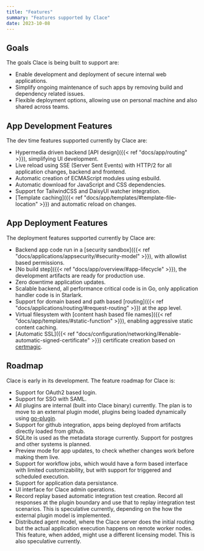 ```yaml
---
title: "Features"
summary: "Features supported by Clace"
date: 2023-10-08
---
```


## Goals

The goals Clace is being built to support are:

- Enable development and deployment of secure internal web applications.
- Simplify ongoing maintenance of such apps by removing build and dependency related issues.
- Flexible deployment options, allowing use on personal machine and also shared across teams.

## App Development Features

The dev time features supported currently by Clace are:

- Hypermedia driven backend [API design]({{< ref "docs/app/routing" >}}), simplifying UI development.
- Live reload using SSE (Server Sent Events) with HTTP/2 for all application changes, backend and frontend.
- Automatic creation of ECMAScript modules using esbuild.
- Automatic download for JavaScript and CSS dependencies.
- Support for TailwindCSS and DaisyUI watcher integration.
- [Template caching]({{< ref "docs/app/templates/#template-file-location" >}}) and automatic reload on changes.

## App Deployment Features

The deployment features supported currently by Clace are:

- Backend app code run in a [security sandbox]({{< ref "docs/applications/appsecurity/#security-model" >}}), with allowlist based permissions.
- [No build step]({{< ref "docs/app/overview/#app-lifecycle" >}}), the development artifacts are ready for production use.
- Zero downtime application updates.
- Scalable backend, all performance critical code is in Go, only application handler code is in Starlark.
- Support for domain based and path based [routing]({{< ref "docs/applications/routing/#request-routing" >}}) at the app level.
- Virtual filesystem with [content hash based file names]({{< ref "docs/app/templates/#static-function" >}}), enabling aggressive static content caching.
- [Automatic SSL]({{< ref "docs/configuration/networking/#enable-automatic-signed-certificate" >}}) certificate creation based on [certmagic](https://github.com/caddyserver/certmagic).

## Roadmap

Clace is early in its development. The feature roadmap for Clace is:

- Support for OAuth2 based login.
- Support for SSO with SAML.
- All plugins are internal (built into Clace binary) currently. The plan is to move to an external plugin model, plugins being loaded dynamically using [go-plugin](https://github.com/hashicorp/go-plugin).
- Support for github integration, apps being deployed from artifacts directly loaded from github.
- SQLite is used as the metadata storage currently. Support for postgres and other systems is planned.
- Preview mode for app updates, to check whether changes work before making them live.
- Support for workflow jobs, which would have a form based interface with limited customizability, but with support for triggered and scheduled execution.
- Support for application data persistance.
- UI interface for Clace admin operations.
- Record replay based automatic integration test creation. Record all responses at the plugin boundary and use that to replay integration test scenarios. This is speculative currently, depending on the how the external plugin model is implemented.
- Distributed agent model, where the Clace server does the initial routing but the actual application execution happens on remote worker nodes. This feature, when added, might use a different licensing model. This is also speculative currently.
